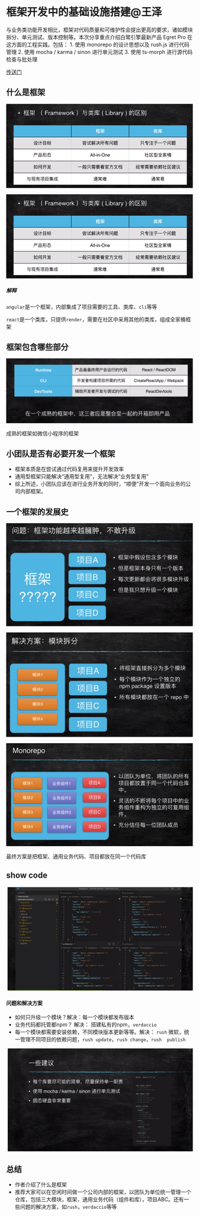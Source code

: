 # 框架开发中的基础设施搭建@王泽

与业务类功能开发相比，框架对代码质量和可维护性会提出更高的要求，诸如模块拆分、单元测试、版本控制等。本次分享重点介绍白鹭引擎最新产品 Egret Pro 在这方面的工程实践。包括： 1. 使用 monorepo 的设计思想以及 rush.js 进行代码管理 2. 使用 mocha / karma / sinon 进行单元测试 3. 使用 ts-morph 进行源代码检查与批处理

[传送门](https://node.fequan.com/playvideo/701606bc912cd49b2a7c9e5981817a24_7)



## 什么是框架

![](/articles/2020/assets/img01.png)

![](https://raw.githubusercontent.com/liangjiayu/Blog/master/articles/2020/assets/img01.png)


##### 解释

​	`angular`是一个框架，内部集成了项目需要的工具、类库、`cli`等等

​	`react`是一个类库，只提供`render`，需要在社区中采用其他的类库，组成全家桶框架



##  框架包含哪些部分

![](./assets/img02.png)

成熟的框架如微信小程序的框架



## 小团队是否有必要开发一个框架

- 框架本质是在尝试通过代码复用来提升开发效率
- 通用型框架只能解决“通用型复用”，无法解决“业务型复用”
- 综上所述，小团队应该在进行业务开发的同时，“顺便”开发一个面向业务的公司内部框架。



## 一个框架的发展史

![](./assets/img03.png)

![](./assets/img04.png)

![](./assets/img05.png)

最终方案是把框架、通用业务代码、项目都放在同一个代码库



## show code

![](./assets/img06.png)

#### 问题和解决方案

-  如何只升级一个模块？解决：每一个模块都发布版本
- 业务代码都托管都npm？ 解决： 搭建私有的npm，`verdaccio`
- 每一个模块都需要安装依赖，不同模块版本更新等等。解决： `rush` 微软，统一管理不同项目的依赖问题，`rush update`，`rush change`，`rush  publish`

 

![](./assets/img07.png) 



## 总结

- 作者介绍了什么是框架
- 推荐大家可以在空闲时间做一个公司内部的框架，以团队为单位统一管理一个仓库，包括三大模块，框架，通用业务代码（组件和库），项目ABC。还有一些问题的解决方案，如`rush`，`verdaccio`等等